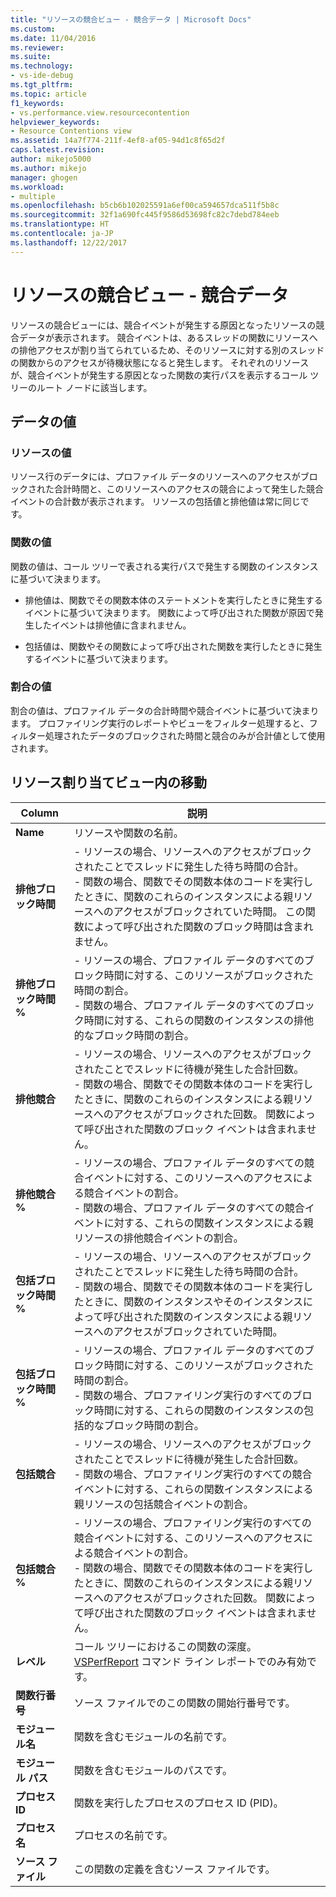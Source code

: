 ```yaml
---
title: "リソースの競合ビュー - 競合データ | Microsoft Docs"
ms.custom: 
ms.date: 11/04/2016
ms.reviewer: 
ms.suite: 
ms.technology:
- vs-ide-debug
ms.tgt_pltfrm: 
ms.topic: article
f1_keywords:
- vs.performance.view.resourcecontention
helpviewer_keywords:
- Resource Contentions view
ms.assetid: 14a7f774-211f-4ef8-af05-94d1c8f65d2f
caps.latest.revision: 
author: mikejo5000
ms.author: mikejo
manager: ghogen
ms.workload:
- multiple
ms.openlocfilehash: b5cb6b102025591a6ef00ca594657dca511f5b8c
ms.sourcegitcommit: 32f1a690fc445f9586d53698fc82c7debd784eeb
ms.translationtype: HT
ms.contentlocale: ja-JP
ms.lasthandoff: 12/22/2017
---
```

# <a name="resource-contentions-view---contention-data"></a>リソースの競合ビュー - 競合データ
リソースの競合ビューには、競合イベントが発生する原因となったリソースの競合データが表示されます。 競合イベントは、あるスレッドの関数にリソースへの排他アクセスが割り当てられているため、そのリソースに対する別のスレッドの関数からのアクセスが待機状態になると発生します。 それぞれのリソースが、競合イベントが発生する原因となった関数の実行パスを表示するコール ツリーのルート ノードに該当します。  
  
## <a name="data-values"></a>データの値  
  
### <a name="resource-values"></a>リソースの値  
 リソース行のデータには、プロファイル データのリソースへのアクセスがブロックされた合計時間と、このリソースへのアクセスの競合によって発生した競合イベントの合計数が表示されます。 リソースの包括値と排他値は常に同じです。  
  
### <a name="function-values"></a>関数の値  
 関数の値は、コール ツリーで表される実行パスで発生する関数のインスタンスに基づいて決まります。  
  
-   排他値は、関数でその関数本体のステートメントを実行したときに発生するイベントに基づいて決まります。 関数によって呼び出された関数が原因で発生したイベントは排他値に含まれません。  
  
-   包括値は、関数やその関数によって呼び出された関数を実行したときに発生するイベントに基づいて決まります。  
  
### <a name="percentage-values"></a>割合の値  
 割合の値は、プロファイル データの合計時間や競合イベントに基づいて決まります。 プロファイリング実行のレポートやビューをフィルター処理すると、フィルター処理されたデータのブロックされた時間と競合のみが合計値として使用されます。  
  
## <a name="navigating-the-resource-allocation-view"></a>リソース割り当てビュー内の移動  
  
|Column|説明|  
|------------|-----------------|  
|**Name**|リソースや関数の名前。|  
|**排他ブロック時間**|-   リソースの場合、リソースへのアクセスがブロックされたことでスレッドに発生した待ち時間の合計。<br />-   関数の場合、関数でその関数本体のコードを実行したときに、関数のこれらのインスタンスによる親リソースへのアクセスがブロックされていた時間。 この関数によって呼び出された関数のブロック時間は含まれません。|  
|**排他ブロック時間 %**|-   リソースの場合、プロファイル データのすべてのブロック時間に対する、このリソースがブロックされた時間の割合。<br />-   関数の場合、プロファイル データのすべてのブロック時間に対する、これらの関数のインスタンスの排他的なブロック時間の割合。|  
|**排他競合**|-   リソースの場合、リソースへのアクセスがブロックされたことでスレッドに待機が発生した合計回数。<br />-   関数の場合、関数でその関数本体のコードを実行したときに、関数のこれらのインスタンスによる親リソースへのアクセスがブロックされた回数。 関数によって呼び出された関数のブロック イベントは含まれません。|  
|**排他競合 %**|-   リソースの場合、プロファイル データのすべての競合イベントに対する、このリソースへのアクセスによる競合イベントの割合。<br />-   関数の場合、プロファイル データのすべての競合イベントに対する、これらの関数インスタンスによる親リソースの排他競合イベントの割合。|  
|**包括ブロック時間 %**|-   リソースの場合、リソースへのアクセスがブロックされたことでスレッドに発生した待ち時間の合計。<br />-   関数の場合、関数でその関数本体のコードを実行したときに、関数のインスタンスやそのインスタンスによって呼び出された関数のインスタンスによる親リソースへのアクセスがブロックされていた時間。|  
|**包括ブロック時間 %**|-   リソースの場合、プロファイル データのすべてのブロック時間に対する、このリソースがブロックされた時間の割合。<br />-   関数の場合、プロファイリング実行のすべてのブロック時間に対する、これらの関数のインスタンスの包括的なブロック時間の割合。|  
|**包括競合**|-   リソースの場合、リソースへのアクセスがブロックされたことでスレッドに待機が発生した合計回数。<br />-   関数の場合、プロファイリング実行のすべての競合イベントに対する、これらの関数インスタンスによる親リソースの包括競合イベントの割合。|  
|**包括競合 %**|-   リソースの場合、プロファイリング実行のすべての競合イベントに対する、このリソースへのアクセスによる競合イベントの割合。<br />-   関数の場合、関数でその関数本体のコードを実行したときに、関数のこれらのインスタンスによる親リソースへのアクセスがブロックされた回数。 関数によって呼び出された関数のブロック イベントは含まれません。|  
|**レベル**|コール ツリーにおけるこの関数の深度。 [VSPerfReport](../profiling/vsperfreport.md) コマンド ライン レポートでのみ有効です。|  
|**関数行番号**|ソース ファイルでのこの関数の開始行番号です。|  
|**モジュール名**|関数を含むモジュールの名前です。|  
|**モジュール パス**|関数を含むモジュールのパスです。|  
|**プロセス ID**|関数を実行したプロセスのプロセス ID (PID)。|  
|**プロセス名**|プロセスの名前です。|  
|**ソース ファイル**|この関数の定義を含むソース ファイルです。|
